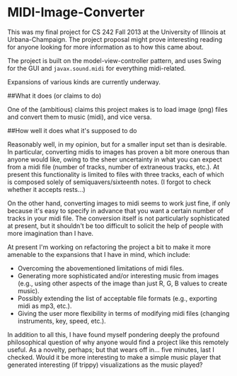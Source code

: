 # MIDI-Image-Converter

This was my final project for CS 242 Fall 2013 at the University of Illinois at Urbana-Champaign. The project proposal might prove interesting reading for anyone looking for more information as to how this came about.

The project is built on the model-view-controller pattern, and uses Swing for the GUI and ```javax.sound.midi``` for everything midi-related.

Expansions of various kinds are currently underway.

##What it does (or claims to do)

One of the (ambitious) claims this project makes is to load image (png) files and convert them to music (midi), and vice versa.

##How well it does what it's supposed to do

Reasonably well, in my opinion, but for a smaller input set than is desirable. In particular, converting midis to images has proven a bit more onerous than anyone would like, owing to the sheer uncertainty in what you can expect from a midi file (number of tracks, number of extraneous tracks, etc.). At present this functionality is limited to files with three tracks, each of which is composed solely of semiquavers/sixteenth notes. (I forgot to check whether it accepts rests...)

On the other hand, converting images to midi seems to work just fine, if only because it's easy to specify in advance that you want a certain number of tracks in your midi file. The conversion itself is not particularly sophisticated at present, but it shouldn't be too difficult to solicit the help of people with more imagination than I have.

At present I'm working on refactoring the project a bit to make it more amenable to the expansions that I have in mind, which include:
* Overcoming the abovementioned limitations of midi files.
* Generating more sophisticated and/or interesting music from images (e.g., using other aspects of the image than just R, G, B values to create music).
* Possibly extending the list of acceptable file formats (e.g., exporting midi as mp3, etc.).
* Giving the user more flexibility in terms of modifying midi files (changing instruments, key, speed, etc.).

In addition to all this, I have found myself pondering deeply the profound philosophical question of why anyone would find a project like this remotely useful. As a novelty, perhaps; but that wears off in... five minutes, last I checked. Would it be more interesting to make a simple music player that generated interesting (if trippy) visualizations as the music played?
